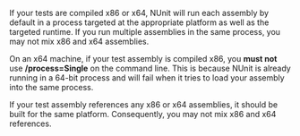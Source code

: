If your tests are compiled x86 or x64, NUnit will run each assembly
by default in a process targeted at the appropriate platform as well as
the targeted runtime. If you run multiple assemblies in the same process,
you may not mix x86 and x64 assemblies.

On an x64 machine, if your test assembly is compiled x86, you <b>must not</b>
use <b>/process=Single</b> on the command line. This is because NUnit is already
running in a 64-bit process and will  fail when it tries to load your assembly
into the same process.

If your test assembly references any x86 or x64 assemblies, it should be built
for the same platform. Consequently, you may not mix x86 and x64 references.

